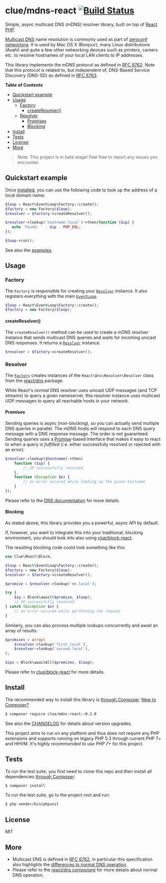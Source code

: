 # clue/mdns-react [![Build Status](https://travis-ci.org/clue/php-mdns-react.svg?branch=master)](https://travis-ci.org/clue/php-mdns-react)

Simple, async multicast DNS (mDNS) resolver library, built on top of [React PHP](http://reactphp.org/).

[Multicast DNS](http://www.multicastdns.org/) name resolution is commonly used
as part of [zeroconf networking](http://en.wikipedia.org/wiki/Zero-configuration_networking).
It is used by Mac OS X (Bonjour), many Linux distributions (Avahi) and quite a few other networking devices such as printers, camers etc. to resolve hostnames of your local LAN clients to IP addresses.

This library implements the mDNS protocol as defined in [RFC 6762](http://tools.ietf.org/html/rfc6762).
Note that this protocol is related to, but independent of, DNS-Based Service Discovery (DNS-SD)
as defined in [RFC 6763](http://tools.ietf.org/html/rfc6763).

**Table of Contents**

* [Quickstart example](#quickstart-example)
* [Usage](#usage)
  * [Factory](#factory)
    * [createResolver()](#createresolver)
  * [Resolver](#resolver)
    * [Promises](#promises)
    * [Blocking](#blocking)
* [Install](#install)
* [Tests](#tests)
* [License](#license)
* [More](#more)

> Note: This project is in beta stage! Feel free to report any issues you encounter.

## Quickstart example

Once [installed](#install), you can use the following code to look up the address of a local domain name:

```php
$loop = React\EventLoop\Factory::create();
$factory = new Factory($loop);
$resolver = $factory->createResolver();

$resolver->lookup('hostname.local')->then(function ($ip) {
   echo 'Found: ' . $ip . PHP_EOL;
});

$loop->run();
```

See also the [examples](examples).

## Usage

### Factory

The `Factory` is responsible for creating your [`Resolver`](#resolver) instance.
It also registers everything with the main [`EventLoop`](https://github.com/reactphp/event-loop#usage).

```php
$loop = React\EventLoop\Factory::create();
$factory = new Factory($loop);
```

#### createResolver()

The `createResolver()` method can be used to create a mDNS resolver instance that sends multicast DNS queries and waits for incoming unicast DNS responses. It returns a [`Resolver`](#resolver) instance.

```php
$resolver = $factory->createResolver();
```

### Resolver

The [`Factory`](#factory) creates instances of the `React\Dns\Resolver\Resolver` class from the [react/dns](https://github.com/reactphp/dns) package.

While React's *normal* DNS resolver uses unicast UDP messages (and TCP streams) to query a given nameserver,
this resolver instance uses multicast UDP messages to query all reachable hosts in your network.

#### Promises

Sending queries is async (non-blocking), so you can actually send multiple DNS queries in parallel.
The mDNS hosts will respond to each DNS query message with a DNS response message. The order is not guaranteed.
Sending queries uses a [Promise](https://github.com/reactphp/promise)-based interface that makes it easy to react to when a query is *fulfilled*
(i.e. either successfully resolved or rejected with an error):

```php
$resolver->lookup($hostname)->then(
    function ($ip) {
        // IP successfully resolved
    },
    function (Exception $e) {
        // an error occured while looking up the given hostname
    }
});
```

Please refer to the [DNS documentation](https://github.com/reactphp/dns#readme) for more details.

#### Blocking

As stated above, this library provides you a powerful, async API by default.

If, however, you want to integrate this into your traditional, blocking environment,
you should look into also using [clue/block-react](https://github.com/clue/php-block-react).

The resulting blocking code could look something like this:

```php
use Clue\React\Block;

$loop = React\EventLoop\Factory::create();
$factory = new Factory($loop);
$resolver = $factory->createResolver();

$promise = $resolver->lookup('me.local');

try {
    $ip = Block\await($promise, $loop);
    // IP successfully resolved
} catch (Exception $e) {
    // an error occured while performing the request
}
```

Similarly, you can also process multiple lookups concurrently and await an array of results:

```php
$promises = array(
    $resolver->lookup('first.local'),
    $resolver->lookup('second.local'),
);

$ips = Block\awaitAll($promises, $loop);
```

Please refer to [clue/block-react](https://github.com/clue/php-block-react#readme) for more details.

## Install

The recommended way to install this library is [through Composer](http://getcomposer.org).
[New to Composer?](http://getcomposer.org/doc/00-intro.md)

```bash
$ composer require clue/mdns-react:~0.2.0
```

See also the [CHANGELOG](CHANGELOG.md) for details about version upgrades.

This project aims to run on any platform and thus does not require any PHP
extensions and supports running on legacy PHP 5.3 through current PHP 7+ and
HHVM.
It's *highly recommended to use PHP 7+* for this project.

## Tests

To run the test suite, you first need to clone this repo and then install all
dependencies [through Composer](https://getcomposer.org):

```bash
$ composer install
```

To run the test suite, go to the project root and run:

```bash
$ php vendor/bin/phpunit
```

## License

MIT

## More

* Multicast DNS is defined in [RFC 6762](http://tools.ietf.org/html/rfc6762), in particular
  this specification also highlights the
  [differences to normal DNS operation](http://tools.ietf.org/html/rfc6762#section-19). 
* Please refer to the [react/dns component](https://github.com/reactphp/dns#readme) for more details
  about normal DNS operation.
